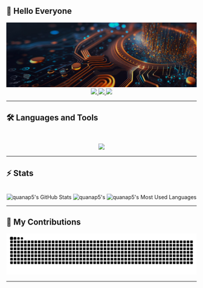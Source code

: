 ## 👋 Hello Everyone
<img src="https://github.com/quanap5/quanap5/blob/main/githubbaner.png" alt="banner">
<br>

<div align="center">
  <a href="quanap5@gmail.com">
    <img src="https://img.shields.io/badge/Gmail-333333?style=for-the-badge&logo=gmail&logoColor=red" />
  </a>
  <a href="[https://linkedin.com](https://www.linkedin.com/in/quan-nguyen-van-44080711a)" target="_blank">
    <img src="https://img.shields.io/badge/LinkedIn-0077B5?style=for-the-badge&logo=linkedin&logoColor=white" target="_blank" />
  </a>
  <a href="[https://medium.com](https://medium.com/@quanap5)" target="_blank">
    <img src="https://img.shields.io/badge/Medium-000000?style=for-the-badge&logo=medium&logoColor=white" target="_blank" />
  </a>
</div>

<hr>

## 🛠️ Languages and Tools

<br>

<p align="center">
  <img src="https://skillicons.dev/icons?i=cs,python,js,html" />
</p>

<hr>

## ⚡️ Stats

<br>

<div align=center>
  <img width=300 src="https://github-readme-stats.vercel.app/api?username=quanap5&theme=transparent&count_private=true&show_icons=true&rank_icon=github&locale=en" alt="quanap5's GitHub Stats" />
  <img width=300 src="https://github-readme-streak-stats.herokuapp.com/?user=quanap5&theme=transparent&count_private=true&border_radius=10&locale=en" alt="quanap5's" />
  <img width=300 src="https://github-readme-stats.vercel.app/api/top-langs?username=quanap5&theme=transparent&layout=donut&hide=css&langs_count=8&border_radius=10&show_icons=true&locale=en" alt="quanap5's Most Used Languages" />
</div>

<hr>

## 🐍 My Contributions

<div align="center">
  <picture>
    <source media="(prefers-color-scheme: dark)" srcset="https://raw.githubusercontent.com/quanap5/quanap5/output/github-contribution-grid-snake-dark.svg" />
    <source media="(prefers-color-scheme: light)" srcset="https://raw.githubusercontent.com/quanap5/quanap5/output/github-contribution-grid-snake.svg" />
    <img alt="github-snake" src="https://raw.githubusercontent.com/quanap5/quanap5/output/github-contribution-grid-snake.svg" />
  </picture>
</div>

<hr>

<!--
**quanap5/quanap5** is a ✨ _special_ ✨ repository because its `README.md` (this file) appears on your GitHub profile.

Here are some ideas to get you started:

- 🔭 I’m currently working on ...
- 🌱 I’m currently learning ...
- 👯 I’m looking to collaborate on ...
- 🤔 I’m looking for help with ...
- 💬 Ask me about ...
- 📫 How to reach me: ...
- 😄 Pronouns: ...
- ⚡ Fun fact: ...
-->
